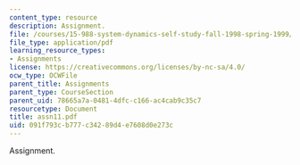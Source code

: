 ```yaml
---
content_type: resource
description: Assignment.
file: /courses/15-988-system-dynamics-self-study-fall-1998-spring-1999/091f793cb777c34289d4e7608d0e273c_assn11.pdf
file_type: application/pdf
learning_resource_types:
- Assignments
license: https://creativecommons.org/licenses/by-nc-sa/4.0/
ocw_type: OCWFile
parent_title: Assignments
parent_type: CourseSection
parent_uid: 78665a7a-0481-4dfc-c166-ac4cab9c35c7
resourcetype: Document
title: assn11.pdf
uid: 091f793c-b777-c342-89d4-e7608d0e273c
---
```

Assignment.